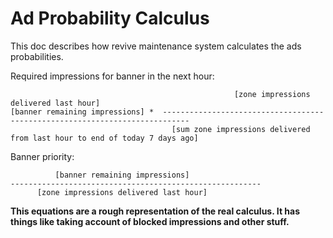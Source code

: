 Ad Probability Calculus
==================

This doc describes how revive maintenance system calculates the ads probabilities.

Required impressions for banner in the next hour:
```
                                                  [zone impressions delivered last hour]
[banner remaining impressions] *  ----------------------------------------------------------------------------
                                    [sum zone impressions delivered from last hour to end of today 7 days ago]
```

Banner priority:
```
          [banner remaining impressions]
--------------------------------------------------------
      [zone impressions delivered last hour]
```

**This equations are a rough representation of the real calculus. It has things like taking account of blocked impressions and other stuff.**
